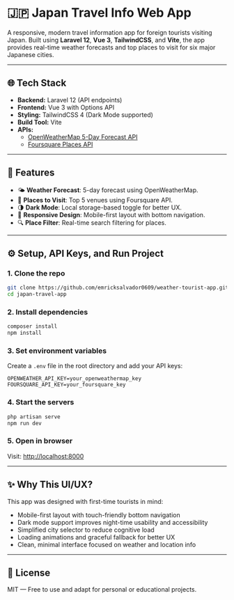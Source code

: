 # 🇯🇵 Japan Travel Info Web App

A responsive, modern travel information app for foreign tourists visiting Japan. Built using **Laravel 12**, **Vue 3**, **TailwindCSS**, and **Vite**, the app provides real-time weather forecasts and top places to visit for six major Japanese cities.

---

## 🌐 Tech Stack

- **Backend:** Laravel 12 (API endpoints)
- **Frontend:** Vue 3 with Options API
- **Styling:** TailwindCSS 4 (Dark Mode supported)
- **Build Tool:** Vite
- **APIs:**
  - [OpenWeatherMap 5-Day Forecast API](https://openweathermap.org/forecast5)
  - [Foursquare Places API](https://developer.foursquare.com/docs/places-api)

---

## 🚀 Features

- 🌤 **Weather Forecast**: 5-day forecast using OpenWeatherMap.
- 📍 **Places to Visit**: Top 5 venues using Foursquare API.
- 🌗 **Dark Mode**: Local storage-based toggle for better UX.
- 📱 **Responsive Design**: Mobile-first layout with bottom navigation.
- 🔍 **Place Filter**: Real-time search filtering for places.

---

## ⚙️ Setup, API Keys, and Run Project

### 1. Clone the repo

```bash
git clone https://github.com/emricksalvador0609/weather-tourist-app.git
cd japan-travel-app
```

### 2. Install dependencies

```bash
composer install
npm install
```

### 3. Set environment variables

Create a `.env` file in the root directory and add your API keys:

```env
OPENWEATHER_API_KEY=your_openweathermap_key
FOURSQUARE_API_KEY=your_foursquare_key
```

### 4. Start the servers

```bash
php artisan serve
npm run dev
```

### 5. Open in browser

Visit: [http://localhost:8000](http://localhost:8000)

---

## ✨ Why This UI/UX?

This app was designed with first-time tourists in mind:

- Mobile-first layout with touch-friendly bottom navigation
- Dark mode support improves night-time usability and accessibility
- Simplified city selector to reduce cognitive load
- Loading animations and graceful fallback for better UX
- Clean, minimal interface focused on weather and location info

---

## 📄 License

MIT — Free to use and adapt for personal or educational projects.
